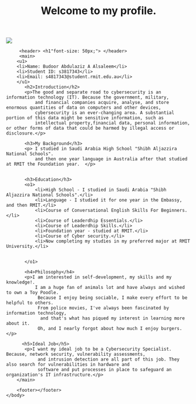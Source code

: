 
<!DOCTYPE html>
<html>
   <head>
       <title>Welcome to my profile.</title>
   </head>
   <body>
        <header>
            <h1>Welcome to my profile.</h1>
        </header> <img src= "img20210809png.jpn-copy-1.png">
        
         <header> <h1"font-size: 50px;"> </header>
         <main>
        <u1>
        <li>Name: Budoor Abdulaziz A Alsaleem</li>
        <li>Student ID: s3817343</li>
        <li>Email: s4817343@student.rmit.edu.au</li>
        </u1>
           <h2>Introduction</h2>
           <p>The good and separate road to cybersecurity is an information technology (IT). Because the government, military,
               and financial companies acquire, analyse, and store enormous quantities of data on computers and other devices,
               cybersecurity is an ever-changing area. A substantial portion of this data might be sensitive information, such as
               intellectual property,financial data, personal information, or other forms of data that could be harmed by illegal access or disclosure.</p>
           
           <h3>My Background</h3>
           <p> I studied in Saudi Arabia High School "Shibh Aljazzira National Schools".
               and then one year language in Australia after that studied at RMIT the Foundation year.  </p>
         
           
           <h3>Education</h3>
           <o1> 
               <li>High School - I studied in Saudi Arabia "Shibh Aljazzira National Schools".</li>
               <li>Language - I studied it for one year in the Embassy, and then RMIT.</li>
               <li>Course of Conversational English Skills For Beginners.</li>
               <li>Course of Leaderdhip Essentials.</li>
               <li>Course of Leaderdhip Skills.</li>
               <li>Foundation year - studied at RMIT.</li>
               <li>Course of Cyber security.</li>
               <li>Now completing my studies in my preferred major at RMIT University.</li>
         
         
           </o1>

           <h4>Philosophy</h4>
           <p>I am interested in self-development, my skills and my knowledge!. 
               I am a huge fan of animals lot and have always and wished to own a Toy Poodle.
                Because I enjoy being sociable, I make every effort to be helpful to others. 
                From police movies, I've always been fascinated by information technology,
                 and that's what has piqued my interest in learning more about it.
                Oh, and I nearly forgot about how much I enjoy burgers.</p>
         
          <h5>Ideal Job</h5>
           <p>I want my ideal job to be a Cybersecurity Specialist. Because, network security, vulnerability assessments,
                and intrusion detection are all part of this job. They also search for vulnerabilities in hardware and 
                software and put processes in place to safeguard an organization's IT infrastructure.</p>
        </main>
        
        <footer></footer>   
    </body> 
</html>
